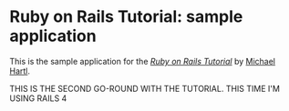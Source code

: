 # Ruby on Rails Tutorial: sample application

This is the sample application for
the [*Ruby on Rails Tutorial*](http://railstutorial.org/)
by [Michael Hartl](http://michaelhartl.com/).

THIS IS THE SECOND GO-ROUND WITH THE TUTORIAL.  THIS
TIME I'M USING RAILS 4
